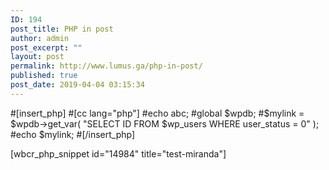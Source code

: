 ```yaml
---
ID: 194
post_title: PHP in post
author: admin
post_excerpt: ""
layout: post
permalink: http://www.lumus.ga/php-in-post/
published: true
post_date: 2019-04-04 03:15:34
---
```

#[insert_php]
#[cc lang="php"]
#echo abc;
#global $wpdb;
#$mylink = $wpdb-&gt;get_var( "SELECT ID FROM $wp_users WHERE user_status = 0" );
#echo $mylink;
#[/insert_php]

[wbcr_php_snippet id="14984" title="test-miranda"]